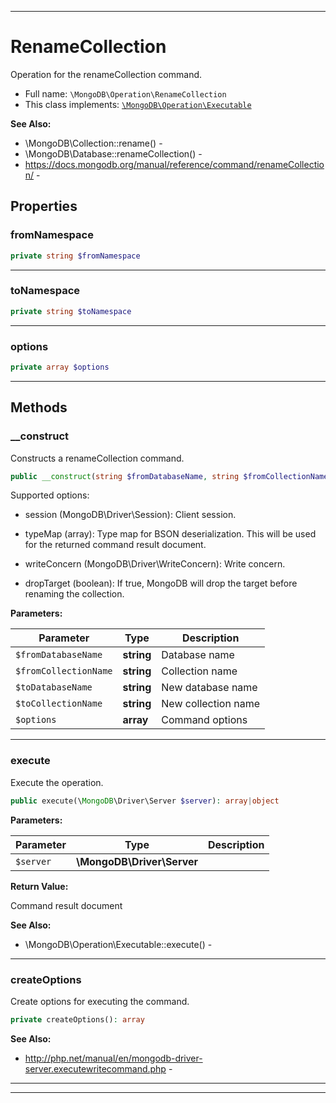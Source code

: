 ***

# RenameCollection

Operation for the renameCollection command.

* Full name: `\MongoDB\Operation\RenameCollection`
* This class implements:
  [`\MongoDB\Operation\Executable`](./Executable.md)

**See Also:**

* \MongoDB\Collection::rename() -
* \MongoDB\Database::renameCollection() -
* https://docs.mongodb.org/manual/reference/command/renameCollection/ -

## Properties

### fromNamespace

```php
private string $fromNamespace
```

***

### toNamespace

```php
private string $toNamespace
```

***

### options

```php
private array $options
```

***

## Methods

### __construct

Constructs a renameCollection command.

```php
public __construct(string $fromDatabaseName, string $fromCollectionName, string $toDatabaseName, string $toCollectionName, array $options = []): mixed
```

Supported options:

* session (MongoDB\Driver\Session): Client session.

* typeMap (array): Type map for BSON deserialization. This will be used for the returned command result document.

* writeConcern (MongoDB\Driver\WriteConcern): Write concern.

* dropTarget (boolean): If true, MongoDB will drop the target before renaming the collection.

**Parameters:**

| Parameter | Type | Description |
|-----------|------|-------------|
| `$fromDatabaseName` | **string** | Database name |
| `$fromCollectionName` | **string** | Collection name |
| `$toDatabaseName` | **string** | New database name |
| `$toCollectionName` | **string** | New collection name |
| `$options` | **array** | Command options |

***

### execute

Execute the operation.

```php
public execute(\MongoDB\Driver\Server $server): array|object
```

**Parameters:**

| Parameter | Type | Description |
|-----------|------|-------------|
| `$server` | **\MongoDB\Driver\Server** |  |

**Return Value:**

Command result document

**See Also:**

* \MongoDB\Operation\Executable::execute() -

***

### createOptions

Create options for executing the command.

```php
private createOptions(): array
```

**See Also:**

* http://php.net/manual/en/mongodb-driver-server.executewritecommand.php -

***


***


